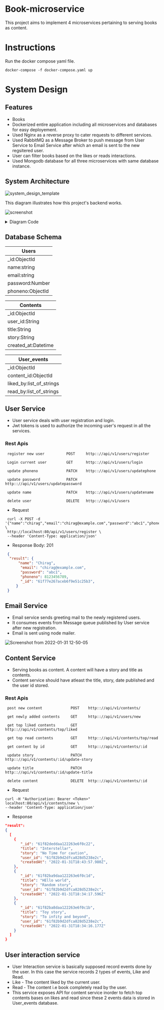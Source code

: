 # Book-microservice

This project aims to implement 4 microservices pertaining to serving books as content.


# Instructions
Run the docker compose yaml file.

`docker-compose -f docker-compose.yaml up`

# System Design

## Features
 - Books 
 - Dockerized entire application including all microservices and databases for easy deployement.
 - Used Nginx as a reverse proxy to cater requests to different services.
 - Used RabbitMQ as a Message Broker to push message from User Service to Email Service after which an email 
   is sent to the new regsitered user.
 - User can filter books based on the likes or reads interactions.
 - Used Mongodb database for all three microservices with same database instance.


## System Architecture

![system_design_template](https://user-images.githubusercontent.com/37933427/151711567-6c558721-a3af-48ec-b01d-bd6e80247171.jpg)

This diagram illustrates how this project's backend works.


![screenshot](https://user-images.githubusercontent.com/37933427/151713856-fc274162-817f-42f8-b6ec-1eb00b973caf.png)
<details>
    <summary>Diagram Code</summary>
    
    Title: Backend Architecture
    participant client
    participant Nginx Server as proxy
    participant Contents server as webserver
    participant controller
    participant service
    participant domain
    participant database

    client -> proxy:  POST /api/v1/Contents
    proxy -> webserver:  POST /api/v1/Contents
    webserver -> controller: post_content_handler()
    controller -> service: content_service(user_id)
    service -> domain: content_domain(user_id)
    domain -> database: domain_model
    domain -> service: document
    service -> controller: data
    controller -> webserver: JSON or HTML Response
    webserver -> proxy: HTTP Response
    proxy -> client: HTTP Response
</details>


## Database Schema

| Users            |
| -----------------|
| \_id:ObjectId    |
| name:string      |
| email:string     |
| password:Number  |
| phoneno:ObjectId |

| Contents            |
| --------------------|
| \_id:ObjectId       |
| user_id:String      |
| title:String        |
| story:String        |
| created_at:Datetime |


| User_events              |
| -------------------------|
| \_id:ObjectId            |
| content_id:ObjectId      |
| liked_by:list_of_strings |
| read_by:list_of_strings  |


## User Service

- User service deals with user registration and login.
- Jwt tokens is used to authorize the incoming user's request in all the services.

### Rest Apis

     register new user          POST     http:://api/v1/users/register

     Login current user         GET      http:://api/v1/users/login

     update phoneno             PATCH    http:://api/v1/users/updatephone

     update password            PATCH    http:://api/v1/users/updatepassword

     update name                PATCH    http:://api/v1/users/updatename
     
     delete user                DELETE   http:://api/v1/users

- Request
 ```
  curl -X POST -d '{"name":"chirag","email":"chirag@example.com","password":"abc1","phoneno":8123456789}' \
  http://localhost:80/api/v1/users/register \
  --header 'Content-Type: application/json'
 ```
 
- Response Body: 201
 ```json
  {
   "result": {
       "name": "Chirag",
        "email": "chirag@example.com",
        "password": "abc1",
        "phoneno": 8123456789,
        "_id": "61f77e267aceb6f9e51c25b3",
      }        
  }
 ```

 ## Email Service
 - Email service sends greeting mail to the newly registered users.
 - It consumes events from Message queue published by User service after new registration.
 - Email is sent using node mailer.
 
 ![Screenshot from 2022-01-31 12-50-05](https://user-images.githubusercontent.com/37933427/151839195-e0dd6da6-c3e7-465d-8c53-43e566b362b9.png)

 
## Content Service
- Serving books as content. A content will have a story and title as contents.
- Content service should have atleast the title, story, date published and the user id stored.

### Rest Apis

     post new content             POST    http:://api/v1/contents/

     get newly added contents     GET     http:://api/v1/users/new

     get top liked contents       GET     http:://api/v1/contents/top/liked

     get top read contents        GET     http:://api/v1/contents/top/read

     get content by id            GET     http:://api/v1/contents/:id
     
     update story                 PATCH   http:://api/v1/contents/:id/update-story
     
     update title                 PATCH   http:://api/v1/contents/:id/update-title
     
     delete content               DELETE  http:://api/v1/contents/:id
     
 - Request     
  ```
  curl -H "Authorization: Bearer <Token>" localhost:80/api/v1/contents/new \
  --header 'Content-Type: application/json'
  ```   
 - Response
  ```json
  "result": 
  {
    [
      {
         "_id": "61f82deddaa122263e6f0c22",
         "title": "Interstellar",
         "story": "No Time for caution",
         "user_id": "61f82b9d2dfca828d5238e2c",
         "createdAt": "2022-01-31T18:43:57.980Z",
      },
      {
         "_id": "61f82ba9daa122263e6f0c1d",
         "title": "HEllo world",
         "story": "Random story",
         "user_id": "61f82b9d2dfca828d5238e2c",
         "createdAt": "2022-01-31T18:34:17.596Z"
      },
      {
         "_id": "61f82ba8daa122263e6f0c1b",
         "title": "Toy story",
         "story": "To infity and beyond",
         "user_id": "61f82b9d2dfca828d5238e2c",
         "createdAt": "2022-01-31T18:34:16.177Z"
      }
    ]
  }
  ```
 ## User interaction service
 - User Interaction service is basically supposed record events done by the user. In this case the service records 2 types of
   events, Like and Read.
 - Like - The content liked by the current user.
 - Read - The content i.e book completely read by the user.
 - This service exposes API for content service inorder to fetch top contents bases on likes and read since these 2 events data is 
   stored in User_events database.
     
     
     
